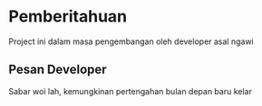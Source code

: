 # Pemberitahuan
Project ini dalam masa pengembangan oleh developer asal ngawi

## Pesan Developer
Sabar woi lah, kemungkinan pertengahan bulan depan baru kelar